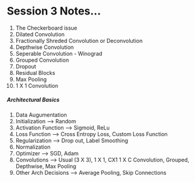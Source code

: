 # Session 3 Notes...

1. The Checkerboard issue
2. Dilated Convolution
3. Fractionally Shreded Convolution or Deconvolution
4. Depthwise Convolution
5. Seperable Convolution - Winograd
6. Grouped Convolution
7. Dropout
8. Residual Blocks
9. Max Pooling
10. 1 X 1 Convolution

##### Architectural Basics

1. Data Augumentation
2. Initialization --> Random
3. Activation Function --> Sigmoid, ReLu
4. Loss Function --> Cross Entropy Loss, Custom Loss Function
5. Regularization --> Drop out, Label Smoothing
6. Normalization
7. Optimizer --> SGD, Adam
8. Convolutions --> Usual (3 X 3), 1 X 1, CX1   1 X C Convolution, Grouped, Depthwise, Max Pooling
9. Other Arch Decisions --> Average Pooling, Skip Connections